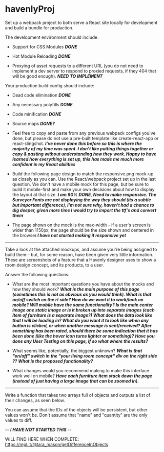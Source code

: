 # havenlyProj
Set up a webpack project to both serve a React site locally for development and build a bundle for production.

The development environment should include:

* Support for CSS Modules **_DONE_**

* Hot Module Reloading **_DONE_**

* Proxying of asset requests to a different URL (you do not need to implement a dev server to respond to proxied requests, if they 404 that will be good enough). **_NEED TO IMPLEMENT_**

Your production build config should include:

* Dead code elimination **_DONE_**

* Any necessary polyfills **_DONE_**

* Code minification **_DONE_**

* Source maps **_DONE?_**

* Feel free to copy and paste from any previous webpack configs you've done, but please do not use a pre-built template like create-react-app or react-slingshot.  **_I've never done this before so this is where the majority of my time was spent. I don't like putting things together or copy & pasting without understanding how they work. Happy to have learned how everything is set up, this has made me much more confident in my React abilities_**


* Build the following page design to match the responsive.png mock-up as closely as you can. Use the React/webpack project set up in the last question. We don't have a mobile mock for this page, but be sure to build it mobile-first and make your own decisions about how to display the layout at that size.  **_I am 90% DONE, Need to make responsive. The Surveyor Fonts are not displaying the way they should (its a subtle but important difference), I'm not sure why, haven't had a chance to dig deeper, given more time I would try to import the ttf's and convert them_**  

* The page shown on the mock is the max-width - if a user's screen is wider than 1150px, the page should be the size shown and centered in the browser.**_I have not started making it responsive yet_**

****

Take a look at the attached mockups, and assume you're being assigned to build them – but, for some reason, have been given very little information. These are screenshots of a feature that a Havenly designer uses to show a room design concept, and its products, to a user.

Answer the following questions:

* What are the most important questions you have about the mocks and how they should work?
**_What is the main purpose of this page (sometimes this is not as obvious as you would think).  What is that on/off switch on the rt side? How do we want it to work/look on mobile?  Will mobile have the same functionality?  Is the main center image one static image or is it broken up into separate images (each item of furniture is a separate image?)  What does the data look like that I will be loading in? What do you want it to look like when any button is clicked, or when another message is sent/received? After something has been rated, should there be some indication that it has been done (like the hover icon turns lighter or something)? Have you done any User Testing on this page, if so what where the results?_**

* What seems like, potentially, the biggest unknown?
**_What is that "on/off" switch in the "your living room concept" div on the right side ?? What is the proposed functionality?_**

* What changes would you recommend making to make this interface work well on mobile?
**_Have each furniture item stack down the page (instead of just having a large image that can be zoomed in)._**

****

Write a function that takes two arrays full of objects and outputs a list of their changes, as seen below.

You can assume that the IDs of the objects will be persistent, but other values won't be. Don't assume that "name" and "quantity" are the only values to diff.

-- **_I HAVE NOT STARTED THIS_** --

WILL FIND HERE WHEN COMPLETE: https://repl.it/@tara_mason/getDifferenceInObjects


